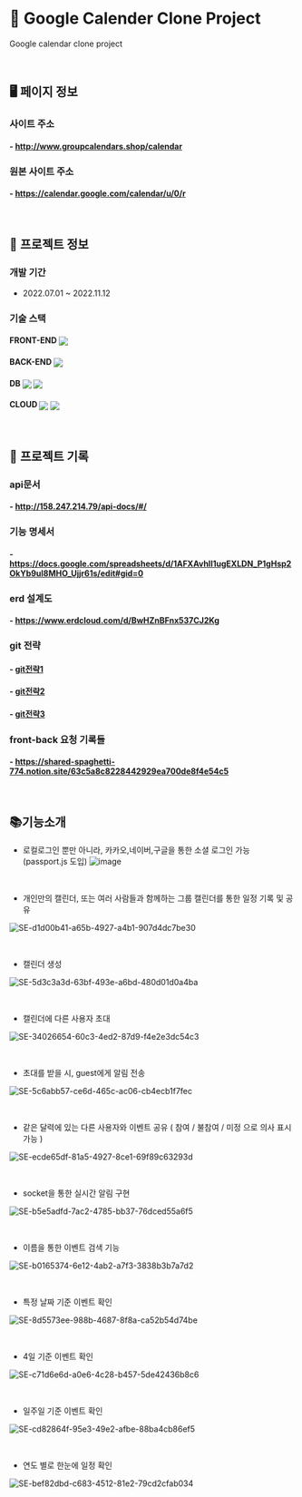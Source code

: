 # 📅 Google Calender Clone Project
Google calendar clone project

<br>

## 🖥 페이지 정보

### 사이트 주소 

#### - http://www.groupcalendars.shop/calendar

### 원본 사이트 주소

#### - https://calendar.google.com/calendar/u/0/r
<br>

## 🧬 프로젝트 정보

### 개발 기간
* 2022.07.01 ~ 2022.11.12

### 기술 스택
#### FRONT-END <img align="center" src="https://img.shields.io/badge/React-41BADB?style=flat-square&logo=react&logoColor=white" />
#### BACK-END <img align="center" src="https://img.shields.io/badge/Express-000000?style=flat-square&logo=express&logoColor=white" />

#### DB <img align="center" src="https://img.shields.io/badge/MySQL-4479A1?style=flat-square&logo=mysql&logoColor=white" /> <img align="center" src="https://img.shields.io/badge/Redis-DC382D?style=flat-square&logo=redis&logoColor=white" />

#### CLOUD <img align="center" src="https://img.shields.io/badge/Vultr-007BFC?style=flat-square&logo=vultr&logoColor=white" /> <img align="center" src="https://img.shields.io/badge/Amazon S3-569A31?style=flat-square&logo=s3&logoColor=white" />

<br>

## 📝 프로젝트 기록

### api문서

#### - http://158.247.214.79/api-docs/#/

### 기능 명세서

#### - https://docs.google.com/spreadsheets/d/1AFXAvhII1ugEXLDN_P1gHsp2OkYb9ul8MHO_Ujjr61s/edit#gid=0

### erd 설계도

#### - https://www.erdcloud.com/d/BwHZnBFnx537CJ2Kg

### git 전략

#### - [git전략1](https://shared-spaghetti-774.notion.site/Commit-Message-Convention-f0939e3a810b4f21a70f81b50d3c5e6c)

#### - [git전략2](https://shared-spaghetti-774.notion.site/PR-Convention-e76185a9f06341649e31033814b26ee3)

#### - [git전략3](https://www.notion.so/Workflow-47705ebe076949bd95b5b3182e4b7792)

### front-back 요청 기록들

#### - https://shared-spaghetti-774.notion.site/63c5a8c8228442929ea700de8f4e54c5

<br>

## 📚기능소개

* 로컬로그인 뿐만 아니라, 카카오,네이버,구글을 통한 소셜 로그인 가능 (passport.js 도입) 
  ![image](https://user-images.githubusercontent.com/77993709/201359576-f360a970-b875-4633-9aeb-10cd3a1fd8cf.png)

<br>

* 개인만의 캘린더, 또는 여러 사람들과 함께하는 그룹 캘린더를 통한 일정 기록 및 공유

![SE-d1d00b41-a65b-4927-a4b1-907d4dc7be30](https://user-images.githubusercontent.com/77993709/201386922-a2e39354-7401-48c0-b2aa-30a04cc3910b.png)

<br>


- 캘린더 생성

![SE-5d3c3a3d-63bf-493e-a6bd-480d01d0a4ba](https://user-images.githubusercontent.com/77993709/201387593-c8133e2d-9538-4515-9f5b-02e9a7eee7ef.png)

<br>


* 캘린더에 다른 사용자 초대


![SE-34026654-60c3-4ed2-87d9-f4e2e3dc54c3](https://user-images.githubusercontent.com/77993709/201387617-806f4984-c8c9-4b6d-ad1f-19307ca82aea.png)

<br>


* 초대를 받을 시, guest에게 알림 전송

![SE-5c6abb57-ce6d-465c-ac06-cb4ecb1f7fec](https://user-images.githubusercontent.com/77993709/201387635-86373a49-aae0-441a-b214-4da80fc5a3f0.png)


<br>


* 같은 달력에 있는 다른 사용자와 이벤트 공유 ( 참여 / 불참여 / 미정 으로 의사 표시 가능 )

![SE-ecde65df-81a5-4927-8ce1-69f89c63293d](https://user-images.githubusercontent.com/77993709/201387677-4ca7a8cf-f7d5-4c38-8ad6-090b06cc8120.png)

<br>

* socket을 통한 실시간 알림 구현

![SE-b5e5adfd-7ac2-4785-bb37-76dced55a6f5](https://user-images.githubusercontent.com/77993709/201387744-d7fd9e4b-d8ee-4d92-ad30-31997e976861.png)

<br>


* 이름을 통한 이벤트 검색 기능

![SE-b0165374-6e12-4ab2-a7f3-3838b3b7a7d2](https://user-images.githubusercontent.com/77993709/201387797-bdcee5a8-2048-414b-98ab-d0b2b8a9feb5.png)

<br>



* 특정 날짜 기준 이벤트 확인

![SE-8d5573ee-988b-4687-8f8a-ca52b54d74be](https://user-images.githubusercontent.com/77993709/201387810-81b1a3e3-9ee7-4ed2-8a6c-b0b461893472.png)

<br>



* 4일 기준 이벤트 확인

![SE-c71d6e6d-a0e6-4c28-b457-5de42436b8c6](https://user-images.githubusercontent.com/77993709/201387832-869d3f2a-7196-4bcc-ae6a-b9eabf0d70ee.png)

<br>



* 일주일 기준 이벤트 확인

![SE-cd82864f-95e3-49e2-afbe-88ba4cb86ef5](https://user-images.githubusercontent.com/77993709/201387844-5075a051-7ee5-44c1-8a5f-31e0cd2d82aa.png)

<br>


* 연도 별로 한눈에 일정 확인 

![SE-bef82dbd-c683-4512-81e2-79cd2cfab034](https://user-images.githubusercontent.com/77993709/201387863-eab3d3d6-d59b-40c0-81f5-118236779023.png)

